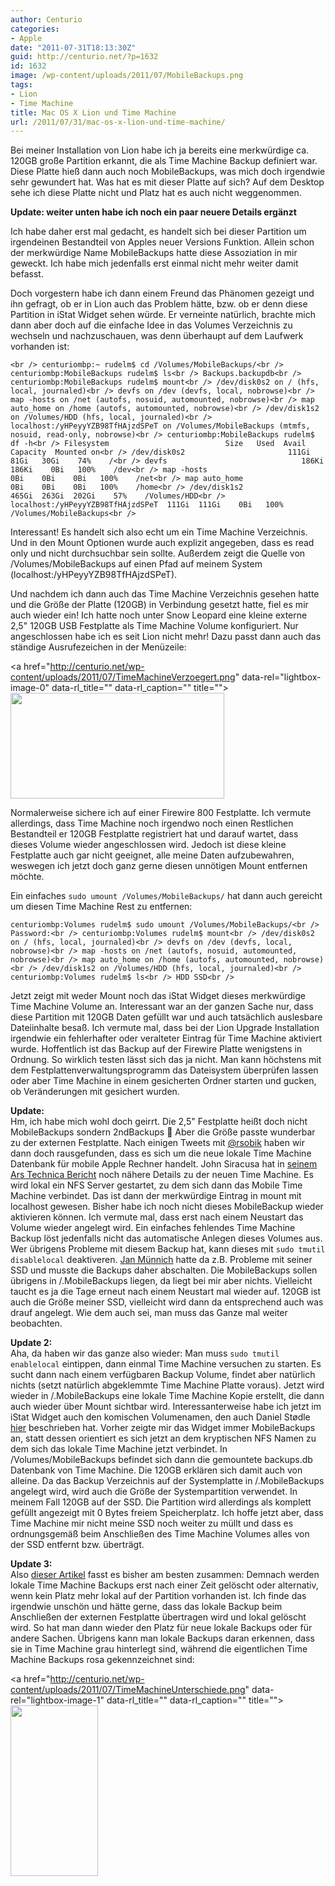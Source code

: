 ```yaml
---
author: Centurio
categories:
- Apple
date: "2011-07-31T18:13:30Z"
guid: http://centurio.net/?p=1632
id: 1632
image: /wp-content/uploads/2011/07/MobileBackups.png
tags:
- Lion
- Time Machine
title: Mac OS X Lion und Time Machine
url: /2011/07/31/mac-os-x-lion-und-time-machine/
---
```

Bei meiner Installation von Lion habe ich ja bereits eine merkwürdige ca. 120GB große Partition erkannt, die als Time Machine Backup definiert war. Diese Platte hieß dann auch noch MobileBackups, was mich doch irgendwie sehr gewundert hat. Was hat es mit dieser Platte auf sich? Auf dem Desktop sehe ich diese Platte nicht und Platz hat es auch nicht weggenommen.

**Update: weiter unten habe ich noch ein paar neuere Details ergänzt**

Ich habe daher erst mal gedacht, es handelt sich bei dieser Partition um irgendeinen Bestandteil von Apples neuer Versions Funktion. Allein schon der merkwürdige Name MobileBackups hatte diese Assoziation in mir geweckt. Ich habe mich jedenfalls erst einmal nicht mehr weiter damit befasst.

Doch vorgestern habe ich dann einem Freund das Phänomen gezeigt und ihn gefragt, ob er in Lion auch das Problem hätte, bzw. ob er denn diese Partition in iStat Widget sehen würde. Er verneinte natürlich, brachte mich dann aber doch auf die einfache Idee in das Volumes Verzeichnis zu wechseln und nachzuschauen, was denn überhaupt auf dem Laufwerk vorhanden ist:

<!--more-->

`<br />
centuriombp:~ rudelm$ cd /Volumes/MobileBackups/<br />
centuriombp:MobileBackups rudelm$ ls<br />
Backups.backupdb<br />
centuriombp:MobileBackups rudelm$ mount<br />
/dev/disk0s2 on / (hfs, local, journaled)<br />
devfs on /dev (devfs, local, nobrowse)<br />
map -hosts on /net (autofs, nosuid, automounted, nobrowse)<br />
map auto_home on /home (autofs, automounted, nobrowse)<br />
/dev/disk1s2 on /Volumes/HDD (hfs, local, journaled)<br />
localhost:/yHPeyyYZB98TfHAjzdSPeT on /Volumes/MobileBackups (mtmfs, nosuid, read-only, nobrowse)<br />
centuriombp:MobileBackups rudelm$ df -h<br />
Filesystem                          Size   Used  Avail Capacity  Mounted on<br />
/dev/disk0s2                       111Gi   81Gi   30Gi    74%    /<br />
devfs                              186Ki  186Ki    0Bi   100%    /dev<br />
map -hosts                           0Bi    0Bi    0Bi   100%    /net<br />
map auto_home                        0Bi    0Bi    0Bi   100%    /home<br />
/dev/disk1s2                       465Gi  263Gi  202Gi    57%    /Volumes/HDD<br />
localhost:/yHPeyyYZB98TfHAjzdSPeT  111Gi  111Gi    0Bi   100%    /Volumes/MobileBackups<br />
` 

Interessant! Es handelt sich also echt um ein Time Machine Verzeichnis. Und in den Mount Optionen wurde auch explizit angegeben, dass es read only und nicht durchsuchbar sein sollte. Außerdem zeigt die Quelle von /Volumes/MobileBackups auf einen Pfad auf meinem System (localhost:/yHPeyyYZB98TfHAjzdSPeT).

Und nachdem ich dann auch das Time Machine Verzeichnis gesehen hatte und die Größe der Platte (120GB) in Verbindung gesetzt hatte, fiel es mir auch wieder ein! Ich hatte noch unter Snow Leopard eine kleine externe 2,5" 120GB USB Festplatte als Time Machine Volume konfiguriert. Nur angeschlossen habe ich es seit Lion nicht mehr! Dazu passt dann auch das ständige Ausrufezeichen in der Menüzeile:

<a href="http://centurio.net/wp-content/uploads/2011/07/TimeMachineVerzoegert.png" data-rel="lightbox-image-0" data-rl\_title="" data-rl\_caption="" title=""><img loading="lazy" src="http://centurio.net/wp-content/uploads/2011/07/TimeMachineVerzoegert.png" alt="" title="Time Machine Verzoegert" width="342" height="169" class="aligncenter size-full wp-image-1633" srcset="https://centurio.net/wp-content/uploads/2011/07/TimeMachineVerzoegert.png 342w, https://centurio.net/wp-content/uploads/2011/07/TimeMachineVerzoegert-300x148.png 300w" sizes="(max-width: 342px) 100vw, 342px" /></a>

Normalerweise sichere ich auf einer Firewire 800 Festplatte. Ich vermute allerdings, dass Time Machine noch irgendwo noch einen Restlichen Bestandteil er 120GB Festplatte registriert hat und darauf wartet, dass dieses Volume wieder angeschlossen wird. Jedoch ist diese kleine Festplatte auch gar nicht geeignet, alle meine Daten aufzubewahren, weswegen ich jetzt doch ganz gerne diesen unnötigen Mount entfernen möchte.

Ein einfaches `sudo umount /Volumes/MobileBackups/` hat dann auch gereicht um diesen Time Machine Rest zu entfernen:

`centuriombp:Volumes rudelm$ sudo umount /Volumes/MobileBackups/<br />
Password:<br />
centuriombp:Volumes rudelm$ mount<br />
/dev/disk0s2 on / (hfs, local, journaled)<br />
devfs on /dev (devfs, local, nobrowse)<br />
map -hosts on /net (autofs, nosuid, automounted, nobrowse)<br />
map auto_home on /home (autofs, automounted, nobrowse)<br />
/dev/disk1s2 on /Volumes/HDD (hfs, local, journaled)<br />
centuriombp:Volumes rudelm$ ls<br />
HDD	SSD<br />
` 

Jetzt zeigt mit weder Mount noch das iStat Widget dieses merkwürdige Time Machine Volume an. Interessant war an der ganzen Sache nur, dass diese Partition mit 120GB Daten gefüllt war und auch tatsächlich auslesbare Dateiinhalte besaß. Ich vermute mal, dass bei der Lion Upgrade Installation irgendwie ein fehlerhafter oder veralteter Eintrag für Time Machine aktiviert wurde. Hoffentlich ist das Backup auf der Firewire Platte wenigstens in Ordnung. So wirklich testen lässt sich das ja nicht. Man kann höchstens mit dem Festplattenverwaltungsprogramm das Dateisystem überprüfen lassen oder aber Time Machine in einem gesicherten Ordner starten und gucken, ob Veränderungen mit gesichert wurden. 

**Update:**  
Hm, ich habe mich wohl doch geirrt. Die 2,5" Festplatte heißt doch nicht MobileBackups sondern 2ndBackups 🙂 Aber die Größe passte wunderbar zu der externen Festplatte. Nach einigen Tweets mit [@rsobik](http://www.twitter.com/rsobik) haben wir dann doch rausgefunden, dass es sich um die neue lokale Time Machine Datenbank für mobile Apple Rechner handelt. John Siracusa hat in [seinem Ars Technica Bericht](http://arstechnica.com/apple/reviews/2011/07/mac-os-x-10-7.ars/18) noch nähere Details zu der neuen Time Machine. Es wird lokal ein NFS Server gestartet, zu dem sich dann das Mobile Time Machine verbindet. Das ist dann der merkwürdige Eintrag in mount mit localhost gewesen. Bisher habe ich noch nicht dieses MobileBackup wieder aktivieren können. Ich vermute mal, dass erst nach einem Neustart das Volume wieder angelegt wird. Ein einfaches fehlendes Time Machine Backup löst jedenfalls nicht das automatische Anlegen dieses Volumes aus. Wer übrigens Probleme mit diesem Backup hat, kann dieses mit `sudo tmutil disablelocal` deaktiveren. [Jan Münnich](http://www.jan-muennich.de/lion-mobile-backup-lokale-time-machine-abschalten) hatte da z.B. Probleme mit seiner SSD und musste die Backups daher abschalten. Die MobileBackups sollen übrigens in /.MobileBackups liegen, da liegt bei mir aber nichts. Vielleicht taucht es ja die Tage erneut nach einem Neustart mal wieder auf. 120GB ist auch die Größe meiner SSD, vielleicht wird dann da entsprechend auch was drauf angelegt. Wie dem auch sei, man muss das Ganze mal weiter beobachten.

**Update 2:**  
Aha, da haben wir das ganze also wieder: Man muss `sudo tmutil enablelocal` eintippen, dann einmal Time Machine versuchen zu starten. Es sucht dann nach einem verfügbaren Backup Volume, findet aber natürlich nichts (setzt natürlich abgeklemmte Time Machine Platte voraus). Jetzt wird wieder in /.MobileBackups eine lokale Time Machine Kopie erstellt, die dann auch wieder über Mount sichtbar wird. Interessanterweise habe ich jetzt im iStat Widget auch den komischen Volumenamen, den auch Daniel Stødle [hier](http://www.scsc.no/blog/2011/07-25-the-volumesmobilebackups-directory.html) beschrieben hat. Vorher zeigte mir das Widget immer MobileBackups an, statt dessen orientiert es sich jetzt an dem kryptischen NFS Namen zu dem sich das lokale Time Machine jetzt verbindet. In /Volumes/MobileBackups befindet sich dann die gemountete backups.db Datenbank von Time Machine. Die 120GB erklären sich damit auch von alleine. Da das Backup Verzeichnis auf der Systemplatte in /.MobileBackups angelegt wird, wird auch die Größe der Systempartition verwendet. In meinem Fall 120GB auf der SSD. Die Partition wird allerdings als komplett gefüllt angezeigt mit 0 Bytes freiem Speicherplatz. Ich hoffe jetzt aber, dass Time Machine mir nicht meine SSD noch weiter zu müllt und dass es ordnungsgemäß beim Anschließen des Time Machine Volumes alles von der SSD entfernt bzw. überträgt.

**Update 3:**  
Also [dieser Artikel](http://web.me.com/pondini/Time_Machine/30.html) fasst es bisher am besten zusammen: Demnach werden lokale Time Machine Backups erst nach einer Zeit gelöscht oder alternativ, wenn kein Platz mehr lokal auf der Partition vorhanden ist. Ich finde das irgendwie unschön und hätte gerne, dass das lokale Backup beim Anschließen der externen Festplatte übertragen wird und lokal gelöscht wird. So hat man dann wieder den Platz für neue lokale Backups oder für andere Sachen. Übrigens kann man lokale Backups daran erkennen, dass sie in Time Machine grau hinterlegt sind, während die eigentlichen Time Machine Backups rosa gekennzeichnet sind:

<a href="http://centurio.net/wp-content/uploads/2011/07/TimeMachineUnterschiede.png" data-rel="lightbox-image-1" data-rl\_title="" data-rl\_caption="" title=""><img loading="lazy" src="http://centurio.net/wp-content/uploads/2011/07/TimeMachineUnterschiede.png" alt="" title="Time Machine Unterschiede" width="140" height="273" class="aligncenter size-full wp-image-1642" /></a>